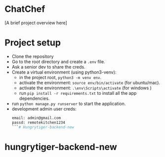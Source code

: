 # ChatChef

[A brief project overview here]

# Project setup
- Clone the repository
- Go to the root directory and create a `.env` file.
- Ask a senior dev to share the creds.
- Create a virtual environment (using python3-venv):
  - in the project root, `python3 -m venv env`.
  - activate the environment: `source env/bin/activate` (for ubuntu/mac).
  - activate the environment: `.\env\Scripts\activate` (for windows )
  - run `pip install -r requirements.txt` to install all the app dependencies.
- run `python manage.py runserver` to start the application.
- development admin user creds:
    ```bash
    email: admin@gmail.com
    passd: remotekitchen1234
    ```# Hungrytiger-backend-new
# hungrytiger-backend-new

